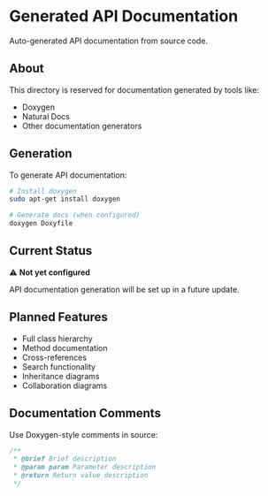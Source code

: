 # Generated API Documentation

Auto-generated API documentation from source code.

## About

This directory is reserved for documentation generated by tools like:
- Doxygen
- Natural Docs
- Other documentation generators

## Generation

To generate API documentation:

```bash
# Install doxygen
sudo apt-get install doxygen

# Generate docs (when configured)
doxygen Doxyfile
```

## Current Status

⚠️ **Not yet configured**

API documentation generation will be set up in a future update.

## Planned Features

- Full class hierarchy
- Method documentation
- Cross-references
- Search functionality
- Inheritance diagrams
- Collaboration diagrams

## Documentation Comments

Use Doxygen-style comments in source:

```cpp
/**
 * @brief Brief description
 * @param param Parameter description
 * @return Return value description
 */
```